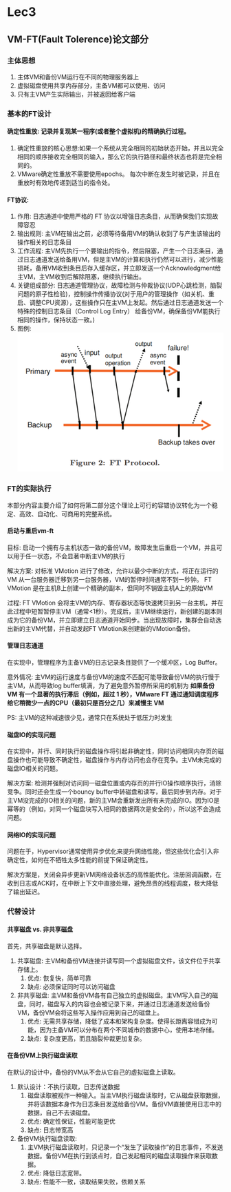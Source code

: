 # Lec3

## VM-FT(Fault Tolerence)论文部分

### 主体思想

1. 主体VM和备份VM运行在不同的物理服务器上
2. 虚拟磁盘使用共享内存部分，主备VM都可以使用、访问
3. 只有主VM产生实际输出，并被返回给客户端

### 基本的FT设计

#### 确定性重放: 记录并复现某一程序(或者整个虚拟机)的精确执行过程。

1. 确定性重放的核心思想:如果一个系统从完全相同的初始状态开始，并且以完全相同的顺序接收完全相同的输入，那么它的执行路径和最终状态也将是完全相同的。
2. VMware确定性重放不需要使用epochs。 每次中断在发生时被记录，并且在重放时有效地传递到适当的指令处。

#### FT协议: 
1. 作用: 日志通道中使用严格的 FT 协议以增强日志条目，从而确保我们实现故障容忍
2. 输出规则: 主VM在输出之前，必须等待备用VM的确认收到了与产生该输出的操作相关的日志条目
3. 工作流程: 主VM先执行一个要输出的指令，然后阻塞，产生一个日志条目，通过日志通道发送给备用VM，但是主VM的计算和执行仍然可以进行，减少性能损耗，备用VM收到条目后存入缓存区，并立即发送一个Acknowledgment给主VM，主VM收到后解除阻塞，继续执行输出。
4. 关键组成部分: 日志通道管理协议，故障检测与仲裁协议(UDP心跳检测，脑裂问题的原子性检验)，控制操作传播协议(对于用户的管理操作（如关机、重启、调整CPU资源），这些操作只在主VM上发起。然后通过日志通道发送一个特殊的控制日志条目（Control Log Entry） 给备份VM，确保备份VM能执行相同的操作，保持状态一致。)
5. 图例: ![alt text](image.png)
   
### FT的实际执行

本部分内容主要介绍了如何将第二部分这个理论上可行的容错协议转化为一个稳定、高效、自动化、可商用的完整系统。

#### 启动与重启vm-ft

目标: 启动一个拥有与主机状态一致的备份VM，故障发生后重启一个VM，并且可以用于任一状态，不会显著中断主VM的执行

解决方案: 对标准 VMotion 进行了修改，允许以最少中断的方式，将正在运行的 VM 从一台服务器迁移到另一台服务器，VM的暂停时间通常不到一秒钟。 FT VMotion 是在主机B上创建一个精确的副本，但同时不销毁主机A上的原始VM

过程: FT VMotion 会将主VM的内存、寄存器状态等快速拷贝到另一台主机，并在此过程中短暂暂停主VM（通常<1秒）。完成后，主VM继续运行，新创建的副本则成为它的备份VM，并立即建立日志通道开始同步。当出现故障时，集群会自动选出新的主VM代替，并自动发起FT VMotion来创建新的VMotion备份。

#### 管理日志通道

在实现中，管理程序为主备VM的日志记录条目提供了一个缓冲区，Log Buffer。

意外情况: 主VM的运行速度与备份VM的速度不匹配可能导致备份VM的执行慢于主VM，从而导致log buffer填满，为了避免意外暂停所采用的机制为 **如果备份 VM 有一个显著的执行滞后（例如，超过 1 秒），VMware FT 通过通知调度程序给它稍微少一点的CPU（最初只是百分之几）来减慢主 VM**

PS: 主VM的这种减速很少见，通常只在系统处于低压力时发生

#### 磁盘IO的实现问题

在实现中，并行、同时执行的磁盘操作将引起非确定性，同时访问相同内存页的磁盘操作也可能导致不确定性，磁盘操作与内存访问也会存在竞争。主VM未完成的磁盘IO相关的问题。

解决方案: 检测并强制对访问同一磁盘位置或内存页的并行IO操作顺序执行，消除竞争。同时还会生成一个bouncy buffer中转磁盘和读写，最后同步到内存。对于主VM没完成的IO相关的问题，新的主VM会重新发出所有未完成的IO。因为IO是幂等的（例如，对同一个磁盘块写入相同的数据两次是安全的），所以这不会造成问题。

#### 网络IO的实现问题

问题在于，Hypervisor通常使用异步优化来提升网络性能，但这些优化会引入非确定性，如何在不牺牲太多性能的前提下保证确定性。

解决方案是，关闭会异步更新VM网络设备状态的高性能优化。注册回调函数，在收到日志或ACK时，在中断上下文中直接处理，避免昂贵的线程调度，极大降低了输出延迟。

### 代替设计

#### 共享磁盘 vs. 非共享磁盘 

首先，共享磁盘是默认选择。

1. 共享磁盘: 主VM和备份VM连接并读写同一个虚拟磁盘文件，该文件位于共享存储上。
   1. 优点: 恢复快，简单可靠
   2. 缺点: 必须保证同时可以访问磁盘
2. 非共享磁盘: 主VM和备份VM各有自己独立的虚拟磁盘。主VM写入自己的磁盘，同时，磁盘写入的内容也会被记录下来，并通过日志通道发送给备份VM，备份VM会将这些写入操作应用到自己的磁盘上。
   1. 优点: 无需共享存储，降低了成本和架构复杂度。使得长距离容错成为可能，因为主备VM可以分布在两个不同城市的数据中心，使用本地存储。
   2. 缺点: 复杂度更高，而且脑裂仲裁更加复杂。
   
#### 在备份VM上执行磁盘读取

在默认的设计中，备份的VM从不会从它自己的虚拟磁盘上读取。

1. 默认设计：不执行读取，日志传送数据
   1. 磁盘读取被视作一种输入。当主VM执行磁盘读取时，它从磁盘获取数据，并将该数据本身作为日志条目发送给备份VM。备份VM直接使用日志中的数据，自己不去读磁盘。
   2. 优点: 确定性保证，性能可能更优
   3. 缺点: 日志带宽高
2. 备份VM执行磁盘读取: 
   1. 主VM执行磁盘读取时，只记录一个“发生了读取操作”的日志事件，不发送数据。备份VM在执行到该点时，自己发起相同的磁盘读取操作来获取数据。
   2. 优点: 降低日志宽带。
   3. 缺点: 性能不一致，读取结果失败，依赖关系